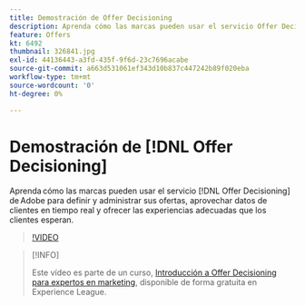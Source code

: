 ```yaml
---
title: Demostración de Offer Decisioning
description: Aprenda cómo las marcas pueden usar el servicio Offer Decisioning de Adobe para definir y administrar sus ofertas, aprovechar datos de clientes en tiempo real y ofrecer las experiencias adecuadas que los clientes esperan.
feature: Offers
kt: 6492
thumbnail: 326841.jpg
exl-id: 44136443-a3fd-435f-9f6d-23c7696acabe
source-git-commit: a663d531061ef343d10b837c447242b89f020eba
workflow-type: tm+mt
source-wordcount: '0'
ht-degree: 0%

---
```


# Demostración de [!DNL Offer Decisioning]

Aprenda cómo las marcas pueden usar el servicio [!DNL Offer Decisioning] de Adobe para definir y administrar sus ofertas, aprovechar datos de clientes en tiempo real y ofrecer las experiencias adecuadas que los clientes esperan.

>[!VIDEO](https://video.tv.adobe.com/v/326841?quality=12&learn=on)

>[!INFO]
>
> Este vídeo es parte de un curso, [Introducción a Offer Decisioning para expertos en marketing](https://experienceleague.adobe.com/?recommended=ExperiencePlatform-U-1-2020.1.offerdecisioning?lang=es), disponible de forma gratuita en Experience League.

